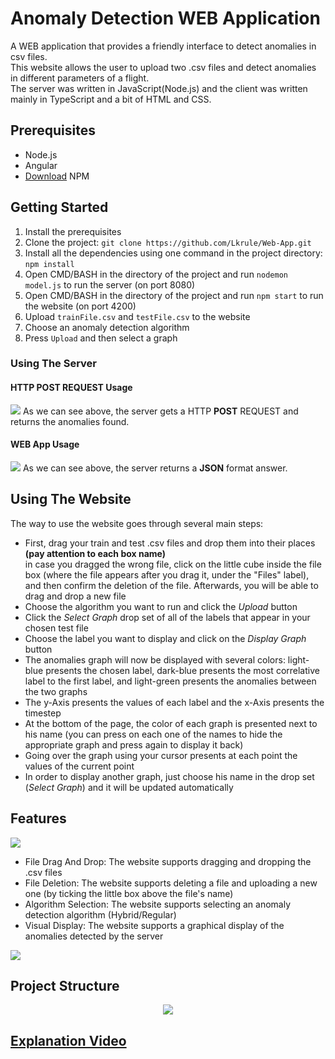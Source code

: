 # Anomaly Detection WEB Application
A WEB application that provides a friendly interface to detect anomalies in csv files.</br>
This website allows the user to upload two .csv files and detect anomalies in different parameters of a flight.</br>
The server was written in JavaScript(Node.js) and the client was written mainly in TypeScript and a bit of HTML and CSS.

## Prerequisites
* Node.js
* Angular
* [Download](https://phoenixnap.com/kb/install-node-js-npm-on-windows) NPM

## Getting Started
1. Install the prerequisites
2. Clone the project: ```git clone https://github.com/Lkrule/Web-App.git```
3. Install all the dependencies using one command in the project directory: ```npm install```
4. Open CMD/BASH in the directory of the project and run ```nodemon model.js``` to run the server (on port 8080)
5. Open CMD/BASH in the directory of the project and run ```npm start``` to run the website (on port 4200)
6. Upload ```trainFile.csv``` and ```testFile.csv``` to the website
7. Choose an anomaly detection algorithm
8. Press ```Upload``` and then select a graph

### Using The Server
#### HTTP POST REQUEST Usage
<img src = "https://user-images.githubusercontent.com/58342591/120107586-3b44f080-c16a-11eb-8501-b52af86f4d72.jpg">
As we can see above, the server gets a HTTP <b>POST</b> REQUEST and returns the anomalies found.

#### WEB App Usage
<img src = "https://user-images.githubusercontent.com/58342591/120107463-c671b680-c169-11eb-9d32-042047e2b496.jpg">
As we can see above, the server returns a <b>JSON</b> format answer.</br>

## Using The Website
The way to use the website goes through several main steps:
* First, drag your train and test .csv files and drop them into their places <b>(pay attention to each box name)</b></br>
in case you dragged the wrong file, click on the little cube inside the file box (where the file appears after you drag it, under the "Files" label), and then confirm the deletion of the file. Afterwards, you will be able to drag and drop a new file</br>
* Choose the algorithm you want to run and click the *Upload* button
* Click the *Select Graph* drop set of all of the labels that appear in your chosen test file
* Choose the label you want to display and click on the *Display Graph* button
* The anomalies graph will now be displayed with several colors: light-blue presents the chosen label, dark-blue presents the most correlative label to the first label, and light-green presents the anomalies between the two graphs
* The y-Axis presents the values of each label and the x-Axis presents the timestep
* At the bottom of the page, the color of each graph is presented next to his name
  (you can press on each one of the names to hide the appropriate graph and press again to display it back)
* Going over the graph using your cursor presents at each point the values of the current point
* In order to display another graph, just choose his name in the drop set (*Select Graph*) and it will be updated automatically

## Features

<img src = "https://user-images.githubusercontent.com/58342591/120105725-e356bb80-c162-11eb-89a0-402c20e21781.jpg"></br>
* File Drag And Drop: The website supports dragging and dropping the .csv files 
* File Deletion: The website supports deleting a file and uploading a new one (by ticking the little box above the file's name)
* Algorithm Selection: The website supports selecting an anomaly detection algorithm (Hybrid/Regular)
* Visual Display: The website supports a graphical display of the anomalies detected by the server 
<img src = "https://user-images.githubusercontent.com/58342591/120106146-9e338900-c164-11eb-8985-199cc17d780f.jpg">

## Project Structure
<p align="center">
<img src = "https://user-images.githubusercontent.com/58342591/120107993-e0ac9400-c16b-11eb-81b6-c0367177ba3e.jpg">
</p>

## [Explanation Video](https://www.youtube.com/watch?v=KzkUP05Zyzk)
